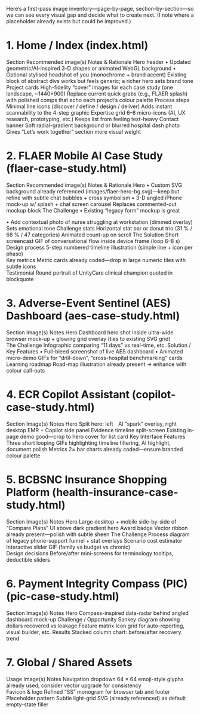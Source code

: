 Here’s a first-pass image inventory—page-by-page, section-by-section—so we can see every visual gap and decide what to create next. (I note where a placeholder already exists but could be improved.)

# 1. Home / Index (index.html)
Section	Recommended image(s)	Notes & Rationale
Hero header	• Updated geometric/AI-inspired 3-D shapes or animated WebGL background
• Optional stylised headshot of you (monochrome + brand accent)	Existing block of abstract divs works but feels generic; a richer hero sets brand tone 
Project cards	High-fidelity “cover” images for each case study (one landscape, ~1440×900)	Replace current quick grabs (e.g., FLAER splash) with polished comps that echo each project’s colour palette 
Process steps	Minimal line icons (discover / define / design / deliver)	Adds instant scannability to the 4-step graphic 
Expertise grid	6–8 micro-icons (AI, UX research, prototyping, etc.)	Keeps list from feeling text-heavy
Contact banner	Soft radial-gradient background or blurred hospital dash photo	Gives “Let’s work together” section more visual weight

# 2. FLAER Mobile AI Case Study (flaer-case-study.html)
Section	Recommended image(s)	Notes & Rationale
Hero	• Custom SVG background already referenced (images/flaer-hero-bg.svg)—keep but refine with subtle chat bubbles + cross symbolism
• 3-D angled iPhone mock-up w/ splash + chat screen carousel	Replaces commented-out mockup block 
The Challenge	• Existing “legacy form” mockup is great 

• Add contextual photo of nurse struggling at workstation (dimmed overlay)	Sets emotional tone
Challenge stats	Horizontal stat bar or donut trio (31 % / 68 % / 47 categories)	Animated count-up on scroll
The Solution	Short screencast GIF of conversational flow inside device frame (loop 6–8 s) 
Design process	5-step numbered timeline illustration (simple line + icon per phase)	
Key metrics	Metric cards already coded—drop in large numeric tiles with subtle icons	
Testimonial	Round portrait of UnityCare clinical champion quoted in blockquote	

# 3. Adverse-Event Sentinel (AES) Dashboard (aes-case-study.html)
Section	Image(s)	Notes
Hero	Dashboard hero shot inside ultra-wide browser mock-up + glowing grid overlay (ties to existing SVG grid)	
The Challenge	Infographic comparing “11 days” vs real-time, etc. 
Solution / Key Features	• Full-bleed screenshot of live AES dashboard
• Animated micro-demo GIFs for “drill-down”, “cross-hospital benchmarking” cards 
Learning roadmap	Road-map illustration already present → enhance with colour call-outs	

# 4. ECR Copilot Assistant (copilot-case-study.html)
Section	Image(s)	Notes
Hero	Split hero: left AI “spark” overlay, right desktop EMR + Copilot side panel 
Evidence timeline split-screen	Existing in-page demo good—crop to hero cover for list card	
Key Interface Features	Three short looping GIFs highlighting timeline filtering, AI highlight, document polish 
Metrics	2× bar charts already coded—ensure branded colour palette	

# 5. BCBSNC Insurance Shopping Platform (health-insurance-case-study.html)
Section	Image(s)	Notes
Hero	Large desktop + mobile side-by-side of “Compare Plans” UI above dark gradient hero 
Award badge	Vector ribbon already present—polish with subtle sheen 
The Challenge	Process diagram of legacy phone-support funnel + stat overlays 
Scenario cost estimator	Interactive slider GIF (family vs budget vs chronic)	
Design decisions	Before/after mini-screens for terminology tooltips, deductible sliders	

# 6. Payment Integrity Compass (PIC) (pic-case-study.html)
Section	Image(s)	Notes
Hero	Compass-inspired data-radar behind angled dashboard mock-up 
Challenge / Opportunity	Sankey diagram showing dollars recovered vs leakage	
Feature matrix	Icon grid for auto-reporting, visual builder, etc. 
Results	Stacked column chart: before/after recovery trend	

# 7. Global / Shared Assets
Usage	Image(s)	Notes
Navigation dropdown	64 × 64 emoji-style glyphs already used; consider vector upgrade for consistency	
Favicon & logo	Refined “SS” monogram for browser tab and footer	
Placeholder pattern	Subtle light-grid SVG (already referenced) as default empty-state filler 